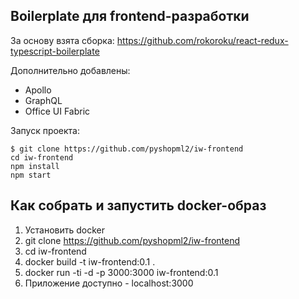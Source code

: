 ## Boilerplate для frontend-разработки

За основу взята сборка: https://github.com/rokoroku/react-redux-typescript-boilerplate

Дополнительно добавлены:
* Apollo
* GraphQL
* Office UI Fabric

Запуск проекта:

    $ git clone https://github.com/pyshopml2/iw-frontend
    cd iw-frontend
    npm install
    npm start



## Как собрать и запустить docker-образ

1. Установить docker
2. git clone https://github.com/pyshopml2/iw-frontend
3. cd iw-frontend
4. docker build -t iw-frontend:0.1 .
5. docker run -ti -d -p 3000:3000 iw-frontend:0.1
6. Приложение доступно - localhost:3000